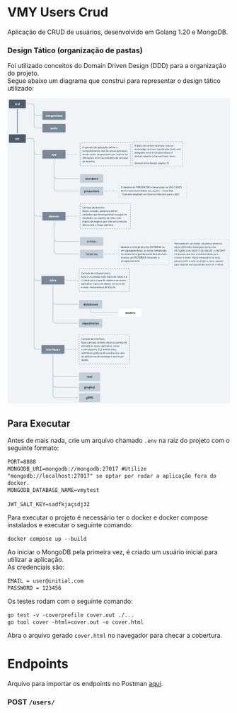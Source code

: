 # VMY Users Crud
Aplicação de CRUD de usuários, desenvolvido em Golang 1.20 e MongoDB.

### Design Tático (organização de pastas)
Foi utilizado conceitos do Domain Driven Design (DDD) para a organização do projeto.  
Segue abaixo um diagrama que construi para representar o design tático utilizado:
  
![diagrama de fluxo](./tactical-design.png)

## Para Executar
Antes de mais nada, crie um arquivo chamado ```.env``` na raiz do projeto com o seguinte formato:
```
PORT=8888
MONGODB_URI=mongodb://mongodb:27017 #Utilize "mongodb://localhost:27017" se optar por rodar a aplicação fora do docker.
MONGODB_DATABASE_NAME=vmytest

JWT_SALT_KEY=sadfkjaçsdj32
```  

Para executar o projeto é necessário ter o docker e docker compose instalados e executar o seguinte comando:
```
docker compose up --build
```

Ao iniciar o MongoDB pela primeira vez, é criado um usuário inicial para utilizar a aplicação.  
As credenciais são:
```
EMAIL = user@initial.com
PASSWORD = 123456
```

Os testes rodam com o seguinte comando:
```
go test -v -coverprofile cover.out ./...
go tool cover -html=cover.out -o cover.html
```
Abra o arquivo gerado ```cover.html``` no navegador para checar a cobertura.

# Endpoints
Arquivo para importar os endpoints no Postman [aqui](postman-collection.json).

### POST ```/users/```
